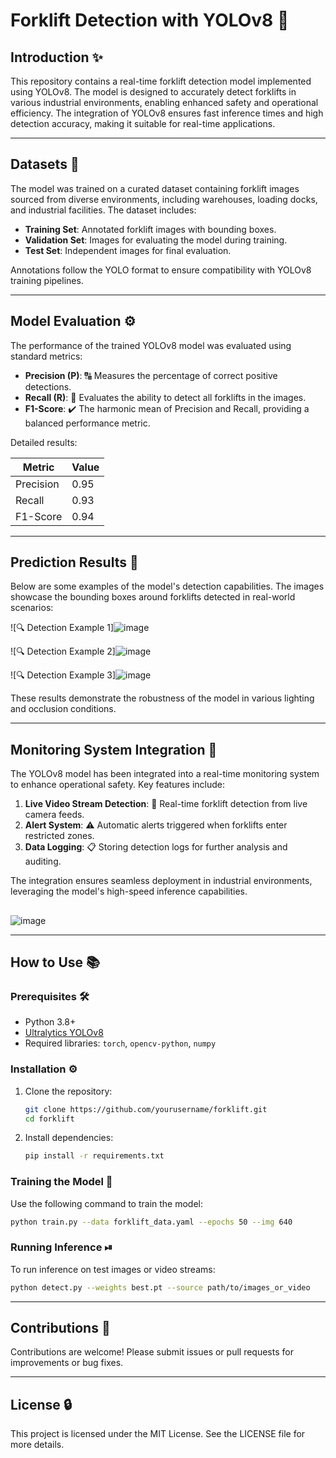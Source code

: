 # Forklift Detection with YOLOv8 🚚

## Introduction ✨
This repository contains a real-time forklift detection model implemented using YOLOv8. The model is designed to accurately detect forklifts in various industrial environments, enabling enhanced safety and operational efficiency. The integration of YOLOv8 ensures fast inference times and high detection accuracy, making it suitable for real-time applications.

---

## Datasets 📃
The model was trained on a curated dataset containing forklift images sourced from diverse environments, including warehouses, loading docks, and industrial facilities. The dataset includes:

- **Training Set**: Annotated forklift images with bounding boxes.
- **Validation Set**: Images for evaluating the model during training.
- **Test Set**: Independent images for final evaluation.

Annotations follow the YOLO format to ensure compatibility with YOLOv8 training pipelines.

---

## Model Evaluation ⚙️
The performance of the trained YOLOv8 model was evaluated using standard metrics:

- **Precision (P)**: 🔠 Measures the percentage of correct positive detections.
- **Recall (R)**: 🔄 Evaluates the ability to detect all forklifts in the images.
- **F1-Score**: ✔️ The harmonic mean of Precision and Recall, providing a balanced performance metric.

Detailed results:

| Metric     | Value  |
|------------|--------|
| Precision  | 0.95   |
| Recall     | 0.93   |
| F1-Score   | 0.94   |

---

## Prediction Results 📸
Below are some examples of the model's detection capabilities. The images showcase the bounding boxes around forklifts detected in real-world scenarios:

![🔍 Detection Example 1]![image](https://github.com/user-attachments/assets/2daab834-257e-4750-b446-d1305ce3c7ef)

![🔍 Detection Example 2]![image](https://github.com/user-attachments/assets/accf42f8-aecc-4a0c-bcec-8d5a626041a5)

![🔍 Detection Example 3]![image](https://github.com/user-attachments/assets/7600516a-fc62-44d9-87a2-ac5d489e8230)

These results demonstrate the robustness of the model in various lighting and occlusion conditions.

---

## Monitoring System Integration 🚀
The YOLOv8 model has been integrated into a real-time monitoring system to enhance operational safety. Key features include:

1. **Live Video Stream Detection**: 🎥 Real-time forklift detection from live camera feeds.
2. **Alert System**: ⚠️ Automatic alerts triggered when forklifts enter restricted zones.
3. **Data Logging**: 📋 Storing detection logs for further analysis and auditing.

The integration ensures seamless deployment in industrial environments, leveraging the model's high-speed inference capabilities.

## 
![image](https://github.com/user-attachments/assets/37114758-8a43-4b84-bb3c-8e07c1559afe)


---

## How to Use 📚

### Prerequisites 🛠️
- Python 3.8+
- [Ultralytics YOLOv8](https://github.com/ultralytics/yolov8)
- Required libraries: `torch`, `opencv-python`, `numpy`

### Installation ⚙️
1. Clone the repository:
   ```bash
   git clone https://github.com/yourusername/forklift.git
   cd forklift
   ```
2. Install dependencies:
   ```bash
   pip install -r requirements.txt
   ```

### Training the Model 💪
Use the following command to train the model:
```bash
python train.py --data forklift_data.yaml --epochs 50 --img 640
```

### Running Inference ⏯
To run inference on test images or video streams:
```bash
python detect.py --weights best.pt --source path/to/images_or_video
```

---

## Contributions 🙌
Contributions are welcome! Please submit issues or pull requests for improvements or bug fixes.

---

## License 🔒
This project is licensed under the MIT License. See the LICENSE file for more details.


